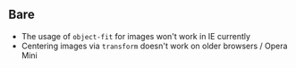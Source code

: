 Bare
----

- The usage of `object-fit` for images won't work in IE currently
- Centering images via `transform` doesn't work on older browsers / Opera Mini
